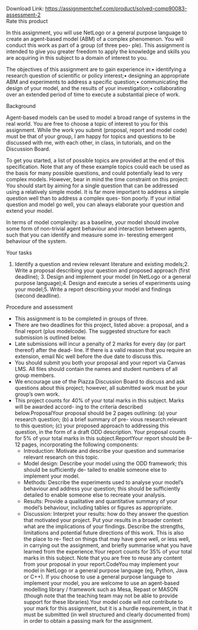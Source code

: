 Download Link: https://assignmentchef.com/product/solved-comp90083-assessment-2
<br>
<span class="kksr-muted">Rate this product</span>

In this assignment, you will use NetLogo or a general purpose language to create an agent-based model (ABM) of a complex phenomenon. You will conduct this work as part of a group (of three peo- ple). This assignment is intended to give you greater freedom to apply the knowledge and skills you are acquiring in this subject to a domain of interest to you.

The objectives of this assignment are to gain experience in:• identifying a research question of scientific or policy interest;• designing an appropriate ABM and experiments to address a specific question;• communicating the design of your model, and the results of your investigation;• collaborating over an extended period of time to execute a substantial piece of work.

Background

Agent-based models can be used to model a broad range of systems in the real world. You are free to choose a topic of interest to you for this assignment. While the work you submit (proposal, report and model code) must be that of your group, I am happy for topics and questions to be discussed with me, with each other, in class, in tutorials, and on the Discussion Board.

To get you started, a list of possible topics are provided at the end of this specification. Note that any of these example topics could each be used as the basis for many possible questions, and could potentially lead to very complex models. However, bear in mind the time constraint on this project: You should start by aiming for a single question that can be addressed using a relatively simple model. It is far more important to address a simple question well than to address a complex ques- tion poorly. If your initial question and model go well, you can always elaborate your question and extend your model.

In terms of model complexity: as a baseline, your model should involve some form of non-trivial agent behaviour and interaction between agents, such that you can identify and measure some in- teresting emergent behaviour of the system.

Your tasks

1. Identify a question and review relevant literature and existing models;2. Write a proposal describing your question and proposed approach (first deadline); 3. Design and implement your model (in NetLogo or a general purpose language);4. Design and execute a series of experiments using your model;5. Write a report describing your model and findings (second deadline).

Procedure and assessment

<ul>

 <li>This assignment is to be completed in groups of three.</li>

 <li>There are two deadlines for this project, listed above: a proposal, and a final report (plus modelcode). The suggested structure for each submission is outlined below.</li>

 <li>Late submissions will incur a penalty of 2 marks for every day (or part thereof) after the dead- line. If there is a valid reason that you require an extension, email Nic well before the due date to discuss this.</li>

 <li>You should submit you both your proposal and your report via Canvas LMS. All files should contain the names and student numbers of all group members.</li>

 <li>We encourage use of the Piazza Discussion Board to discuss and ask questions about this project; however, all submitted work must be your group’s own work.</li>

 <li>This project counts for 40% of your total marks in this subject. Marks will be awarded accord- ing to the criteria described below.ProposalYour proposal should be 2 pages outlining: (a) your research question; (b) a brief summary of pre- vious research relevant to this question; (c) your proposed approach to addressing this question, in the form of a draft ODD description. Your proposal counts for 5% of your total marks in this subject.ReportYour report should be 8–12 pages, incorporating the following components:

  <ul>

   <li>Introduction: Motivate and describe your question and summarise relevant research on this topic.</li>

   <li>Model design: Describe your model using the ODD framework; this should be sufficiently de- tailed to enable someone else to implement your model.</li>

   <li>Methods: Describe the experiments used to analyse your model’s behaviour and address your question; this should be sufficiently detailed to enable someone else to recreate your analysis.</li>

   <li>Results: Provide a qualitative and quantitative summary of your model’s behaviour, including tables or figures as appropriate.</li>

   <li>Discussion: Interpret your results: how do they answer the question that motivated your project. Put your results in a broader context: what are the implications of your findings. Describe the strengths, limitations and potential future directions of this work. This is also the place to re- flect on things that may have gone well, or less well, in carrying out the assignment, and briefly summarise what you have learned from the experience.Your report counts for 35% of your total marks in this subject. Note that you are free to reuse any content from your proposal in your report.CodeYou may implement your model in NetLogo or a general purpose language (eg, Python, Java or C++). If you choose to use a general purpose language to implement your model, you are welcome to use an agent-based modelling library / framework such as Mesa, Repast or MASON (though note that the teaching team may not be able to provide support for these libraries).Your model code will not contribute to your mark for this assignment, but it is a hurdle requirement, in that it must be submitted (in well structured and clearly documented from) in order to obtain a passing mark for the assignment.</li>

  </ul></li>